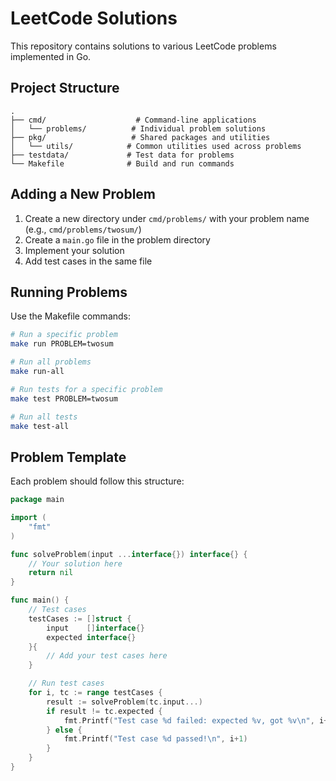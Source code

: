 # LeetCode Solutions

This repository contains solutions to various LeetCode problems implemented in Go.

## Project Structure

```
.
├── cmd/                    # Command-line applications
│   └── problems/          # Individual problem solutions
├── pkg/                   # Shared packages and utilities
│   └── utils/            # Common utilities used across problems
├── testdata/             # Test data for problems
└── Makefile              # Build and run commands
```

## Adding a New Problem

1. Create a new directory under `cmd/problems/` with your problem name (e.g., `cmd/problems/twosum/`)
2. Create a `main.go` file in the problem directory
3. Implement your solution
4. Add test cases in the same file

## Running Problems

Use the Makefile commands:

```bash
# Run a specific problem
make run PROBLEM=twosum

# Run all problems
make run-all

# Run tests for a specific problem
make test PROBLEM=twosum

# Run all tests
make test-all
```

## Problem Template

Each problem should follow this structure:

```go
package main

import (
    "fmt"
)

func solveProblem(input ...interface{}) interface{} {
    // Your solution here
    return nil
}

func main() {
    // Test cases
    testCases := []struct {
        input    []interface{}
        expected interface{}
    }{
        // Add your test cases here
    }

    // Run test cases
    for i, tc := range testCases {
        result := solveProblem(tc.input...)
        if result != tc.expected {
            fmt.Printf("Test case %d failed: expected %v, got %v\n", i+1, tc.expected, result)
        } else {
            fmt.Printf("Test case %d passed!\n", i+1)
        }
    }
}
``` 